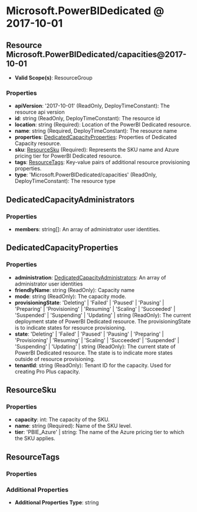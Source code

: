 # Microsoft.PowerBIDedicated @ 2017-10-01

## Resource Microsoft.PowerBIDedicated/capacities@2017-10-01
* **Valid Scope(s)**: ResourceGroup
### Properties
* **apiVersion**: '2017-10-01' (ReadOnly, DeployTimeConstant): The resource api version
* **id**: string (ReadOnly, DeployTimeConstant): The resource id
* **location**: string (Required): Location of the PowerBI Dedicated resource.
* **name**: string (Required, DeployTimeConstant): The resource name
* **properties**: [DedicatedCapacityProperties](#dedicatedcapacityproperties): Properties of Dedicated Capacity resource.
* **sku**: [ResourceSku](#resourcesku) (Required): Represents the SKU name and Azure pricing tier for PowerBI Dedicated resource.
* **tags**: [ResourceTags](#resourcetags): Key-value pairs of additional resource provisioning properties.
* **type**: 'Microsoft.PowerBIDedicated/capacities' (ReadOnly, DeployTimeConstant): The resource type

## DedicatedCapacityAdministrators
### Properties
* **members**: string[]: An array of administrator user identities.

## DedicatedCapacityProperties
### Properties
* **administration**: [DedicatedCapacityAdministrators](#dedicatedcapacityadministrators): An array of administrator user identities
* **friendlyName**: string (ReadOnly): Capacity name
* **mode**: string (ReadOnly): The capacity mode.
* **provisioningState**: 'Deleting' | 'Failed' | 'Paused' | 'Pausing' | 'Preparing' | 'Provisioning' | 'Resuming' | 'Scaling' | 'Succeeded' | 'Suspended' | 'Suspending' | 'Updating' | string (ReadOnly): The current deployment state of PowerBI Dedicated resource. The provisioningState is to indicate states for resource provisioning.
* **state**: 'Deleting' | 'Failed' | 'Paused' | 'Pausing' | 'Preparing' | 'Provisioning' | 'Resuming' | 'Scaling' | 'Succeeded' | 'Suspended' | 'Suspending' | 'Updating' | string (ReadOnly): The current state of PowerBI Dedicated resource. The state is to indicate more states outside of resource provisioning.
* **tenantId**: string (ReadOnly): Tenant ID for the capacity. Used for creating Pro Plus capacity.

## ResourceSku
### Properties
* **capacity**: int: The capacity of the SKU.
* **name**: string (Required): Name of the SKU level.
* **tier**: 'PBIE_Azure' | string: The name of the Azure pricing tier to which the SKU applies.

## ResourceTags
### Properties
### Additional Properties
* **Additional Properties Type**: string

